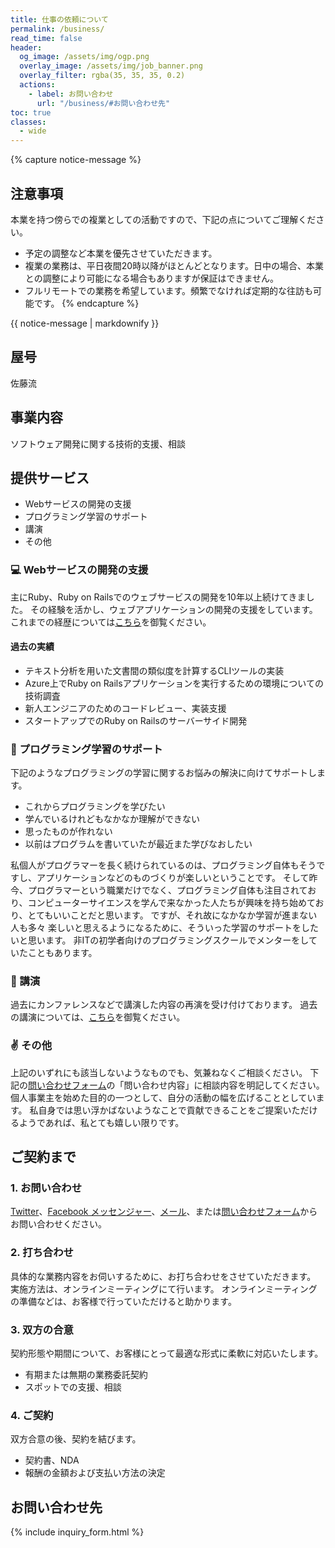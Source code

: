 ```yaml
---
title: 仕事の依頼について
permalink: /business/
read_time: false
header:
  og_image: /assets/img/ogp.png
  overlay_image: /assets/img/job_banner.png
  overlay_filter: rgba(35, 35, 35, 0.2)
  actions:
    - label: お問い合わせ
      url: "/business/#お問い合わせ先"
toc: true
classes:
  - wide
---
```


{% capture notice-message %}

## 注意事項

本業を持つ傍らでの複業としての活動ですので、下記の点についてご理解ください。

- 予定の調整など本業を優先させていただきます。
- 複業の業務は、平日夜間20時以降がほとんどとなります。日中の場合、本業との調整により可能になる場合もありますが保証はできません。
- フルリモートでの業務を希望しています。頻繁でなければ定期的な往訪も可能です。
  {% endcapture %}

<div class="notice--danger">
{{ notice-message | markdownify }}
</div>

## 屋号

佐藤流

## 事業内容

ソフトウェア開発に関する技術的支援、相談

## 提供サービス

- Webサービスの開発の支援
- プログラミング学習のサポート
- 講演
- その他

### :computer: Webサービスの開発の支援

主にRuby、Ruby on Railsでのウェブサービスの開発を10年以上続けてきました。
その経験を活かし、ウェブアプリケーションの開発の支援をしています。
これまでの経歴については[こちら](/curriculum_vitae)を御覧ください。

#### 過去の実績

- テキスト分析を用いた文書間の類似度を計算するCLIツールの実装
- Azure上でRuby on Railsアプリケーションを実行するための環境についての技術調査
- 新人エンジニアのためのコードレビュー、実装支援
- スタートアップでのRuby on Railsのサーバーサイド開発

### :pencil: プログラミング学習のサポート

下記のようなプログラミングの学習に関するお悩みの解決に向けてサポートします。

- これからプログラミングを学びたい
- 学んでいるけれどもなかなか理解ができない
- 思ったものが作れない
- 以前はプログラムを書いていたが最近また学びなおしたい

私個人がプログラマーを長く続けられているのは、プログラミング自体もそうですし、アプリケーションなどのものづくりが楽しいということです。
そして昨今、プログラマーという職業だけでなく、プログラミング自体も注目されており、コンピューターサイエンスを学んで来なかった人たちが興味を持ち始めており、とてもいいことだと思います。
ですが、それ故になかなか学習が進まない人も多々
楽しいと思えるようになるために、そういった学習のサポートをしたいと思います。
非ITの初学者向けのプログラミングスクールでメンターをしていたこともあります。

### :microphone: 講演

過去にカンファレンスなどで講演した内容の再演を受け付けております。
過去の講演については、[こちら](/presentations)を御覧ください。

### :v: その他

上記のいずれにも該当しないようなものでも、気兼ねなくご相談ください。
下記の[問い合わせフォーム](#お問い合わせフォーム)の「問い合わせ内容」に相談内容を明記してください。
個人事業主を始めた目的の一つとして、自分の活動の幅を広げることとしています。
私自身では思い浮かばないようなことで貢献できることをご提案いただけるようであれば、私とても嬉しい限りです。

## ご契約まで

### 1. お問い合わせ

[Twitter](https://twitter.com/satoryuofficial)、[Facebook メッセンジャー](https://www.messenger.com/t/satoryu)、[メール](mailto:satoryu.1981@gmail.com)、または[問い合わせフォーム](#お問い合わせフォーム)からお問い合わせください。

### 2. 打ち合わせ

具体的な業務内容をお伺いするために、お打ち合わせをさせていただきます。
実施方法は、オンラインミーティングにて行います。
オンラインミーティングの準備などは、お客様で行っていただけると助かります。

### 3. 双方の合意

契約形態や期間について、お客様にとって最適な形式に柔軟に対応いたします。

- 有期または無期の業務委託契約
- スポットでの支援、相談

### 4. ご契約

双方合意の後、契約を結びます。

- 契約書、NDA
- 報酬の金額および支払い方法の決定

## お問い合わせ先

{% include inquiry_form.html %}
